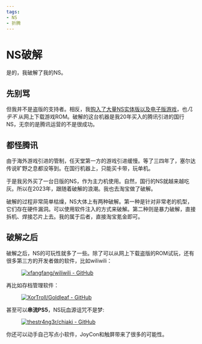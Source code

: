 ```yaml
---
tags:
- NS
- 折腾
---
```


# NS破解

是的，我破解了我的NS。

## 先别骂
但我并不是盗版的支持者。相反，我[购入了大量NS实体版以及电子版游戏](../../../About/devices.md)，也*几乎不* 从网上下载游戏ROM。破解的这台机器是我20年买入的腾讯引进的国行NS，无奈的是腾讯运营的不是很成功。

## 都怪腾讯
由于海外游戏引进的管制，任天堂第一方的游戏引进缓慢。等了三四年了，塞尔达传说旷野之息都没等到。在国行机器上，只能买卡带，玩单机。

于是我另外买了一台日版的NS，作为主力机使用。自然，国行的NS就越来越吃灰。所以在2023年，跟随着破解的浪潮。我也去淘宝做了破解。

破解的过程非常简单枯燥，NS大体上有两种破解。第一种是针对非常老的机型，它们存在硬件漏洞。可以使用软件注入的方式来破解。第二种则是暴力破解，直接拆机、焊接芯片上去。我的属于后者，直接淘宝氪金即可。

## 破解之后

破解之后，NS的可玩性就多了一些。除了可以从网上下载盗版的ROM试玩，还有很多第三方的开发者做的软件，比如wiliwili：

<figure markdown>

[![xfangfang/wiliwili - GitHub](https://gh-card.dev/repos/xfangfang/wiliwili.svg?fullname=)](https://github.com/xfangfang/wiliwili)

</figure>

再比如存档管理软件：

<figure markdown>

[![XorTroll/Goldleaf - GitHub](https://gh-card.dev/repos/XorTroll/Goldleaf.svg?fullname=)](https://github.com/XorTroll/Goldleaf)

</figure>

甚至可以**串流PS5**，NS玩血源诅咒不是梦:

<figure markdown>

[![thestr4ng3r/chiaki - GitHub](https://gh-card.dev/repos/thestr4ng3r/chiaki.svg?fullname=)](https://github.com/thestr4ng3r/chiaki)

</figure>

你还可以动手自己写点小软件，JoyCon和触屏带来了很多的可能性。
